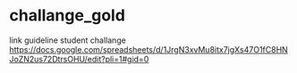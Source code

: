 # challange_gold

link guideline student challange
https://docs.google.com/spreadsheets/d/1JrgN3xvMu8itx7jgXs47O1fC8HNJoZN2us72DtrsOHU/edit?pli=1#gid=0

